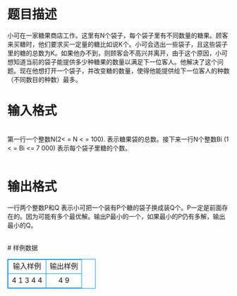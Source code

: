 # 

 
 # 题目描述 
<p>
小可在一家糖果商店工作。这里有N个袋子，每个袋子里有不同数量的糖果。顾客来买糖时，他们要求买一定量的糖比如说K个。小可会选出一些袋子，且这些袋子里的糖的总数为K。如果他办不到，则顾客会不高兴并离开，由于这个原因，小可想知道当前的袋子能提供多少种糖果的数量以满足下一位客人。他解决了这个问题。现在他想打开一个袋子，并改变糖的数量，使得他能提供给下一位客人的种数（不同数目的种数）最多。<br></p> 

 
 # 输入格式 
<p>
<br>第一行一个整数N(2< = N < = 100). 表示糖果袋的总数。接下来一行N个整数Bi (1 < = Bi <= 7 000) 表示每个袋子里糖的个数。<br><br></p> 

 
 # 输出格式 
<p>
一行两个整数P和Q 表示小可把一个装有P个糖的袋子换成装Q个。P一定是前面存在的。因为可能有多个最优解。输出P最小的一个，如果最小的P仍有多解，输出最小的Q。<br><br></p> 
# 样例数据
<style>
        table,table tr th, table tr td { border:1px solid #0094ff; }
        table { width: 200px; min-height: 25px; line-height: 25px; text-align: center; border-collapse: collapse;}   
    </style>
<table>
	<tr>
		<td>输入样例</td>
		<td>输出样例</td>
	</tr>
<tr><td>4
1 3 4 4

</td><td>4 9</td></tr></table>
